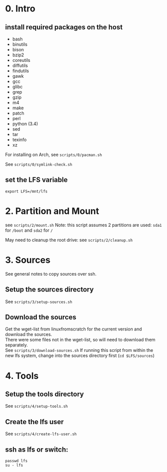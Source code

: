 # 0. Intro

## install required packages on the host

- bash
- binutils
- bison
- bzip2
- coreutils
- diffutils
- findutils
- gawk
- gcc
- glibc
- grep
- gzip
- m4
- make
- patch
- perl
- python (3.4)
- sed
- tar
- texinfo
- xz

For installing on Arch, see `scripts/0/pacman.sh`

See `scripts/0/symlink-check.sh`

## set the LFS variable
`export LFS=/mnt/lfs`

# 2. Partition and Mount

see `scripts/2/mount.sh`
Note: this script assumes 2 partitions are used: `sda1` for `/boot` and `sda2` for `/`

May need to cleanup the root drive: see `scripts/2/cleanup.sh`

# 3. Sources

See general notes to copy sources over ssh.

## Setup the sources directory
See `scripts/3/setup-sources.sh`

## Download the sources
Get the wget-list from linuxfromscratch for the current version and download the sources.  
There were some files not in the wget-list, so will need to download them separately.  
See `scripts/3/download-sources.sh`
If running this script from within the new lfs system, change into the sources directory first (`cd $LFS/sources`)

# 4. Tools

## Setup the tools directory
See `scripts/4/setup-tools.sh`

## Create the lfs user
See `scripts/4/create-lfs-user.sh`

## ssh as lfs or switch:

```
passwd lfs
su - lfs
```
